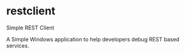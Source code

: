 # restclient
Simple REST Client

A Simple Windows application to help developers debug REST based services.
